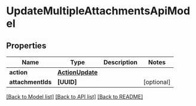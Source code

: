 # UpdateMultipleAttachmentsApiModel

## Properties
Name | Type | Description | Notes
------------ | ------------- | ------------- | -------------
**action** | [**ActionUpdate**](ActionUpdate.md) |  | 
**attachmentIds** | **[UUID]** |  | [optional] 

[[Back to Model list]](../README.md#documentation-for-models) [[Back to API list]](../README.md#documentation-for-api-endpoints) [[Back to README]](../README.md)


